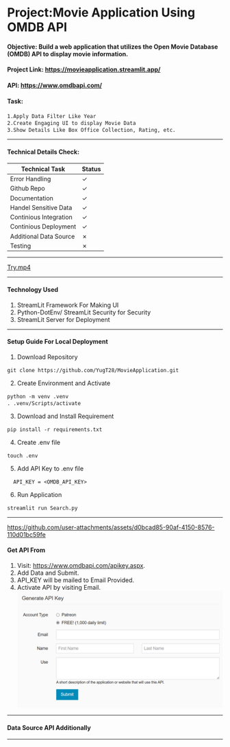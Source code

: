 # Project:Movie Application Using OMDB API
#### Objective: Build a web application that utilizes the Open Movie Database (OMDB) API to display movie information.

#### Project Link: https://movieapplication.streamlit.app/
#### API: https://www.omdbapi.com/

#### Task:
    1.Apply Data Filter Like Year
    2.Create Engaging UI to display Movie Data
    3.Show Details Like Box Office Collection, Rating, etc.
____
#### Technical Details Check:

| Technical Task         | Status  |
|------------------------|---------|
| Error Handling         | &check; |
| Github Repo            | &check; |
| Documentation          | &check; |
| Handel Sensitive Data  | &check; |
| Continious Integration | &check; |
| Continious Deployment  | &check; |
| Additional Data Source | &cross; |
| Testing                | &cross; |

____
[Try.mp4](Try.mp4)
____
#### Technology Used
1. StreamLit Framework For Making UI
2. Python-DotEnv/ StreamLit Security for Security
3. StreamLit Server for Deployment
____



#### Setup Guide For Local Deployment
1. Download Repository
```shell 
git clone https://github.com/YugT28/MovieApplication.git
```
2. Create Environment and Activate
```shell 
python -m venv .venv
. .venv/Scripts/activate
```
3. Download and Install Requirement
```shell 
pip install -r requirements.txt
```
4. Create .env file
```shell 
touch .env
```

5. Add API Key to .env file 
```text
  API_KEY = <OMDB_API_KEY>
```
6. Run Application 
```shell 
streamlit run Search.py
```
____

https://github.com/user-attachments/assets/d0bcad85-90af-4150-8576-110d01bc59fe



#### Get API From 
1. Visit: https://www.omdbapi.com/apikey.aspx.
2. Add Data and Submit.
3. API_KEY will be mailed to Email Provided.
4. Activate API by visiting Email.
![img.png](img.png)
____

#### Data Source API Additionally

____



